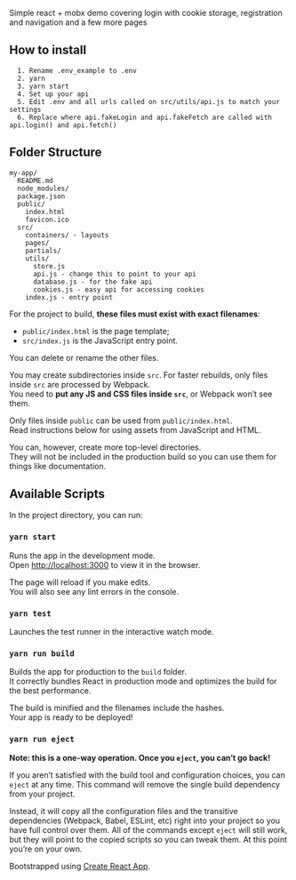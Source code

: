 
Simple react + mobx demo covering login with cookie storage, registration and navigation and a few more pages

## How to install

```
  1. Rename .env_example to .env
  2. yarn
  3. yarn start
  4. Set up your api 
  5. Edit .env and all urls called on src/utils/api.js to match your settings
  6. Replace where api.fakeLogin and api.fakeFetch are called with api.login() and api.fetch()
```

## Folder Structure

```
my-app/
  README.md
  node_modules/
  package.json
  public/
    index.html
    favicon.ico
  src/
    containers/ - layouts
    pages/
    partials/
    utils/
      store.js
      api.js - change this to point to your api 
      database.js - for the fake api
      cookies.js - easy api for accessing cookies
    index.js - entry point
```

For the project to build, **these files must exist with exact filenames**:

* `public/index.html` is the page template;
* `src/index.js` is the JavaScript entry point.

You can delete or rename the other files.

You may create subdirectories inside `src`. For faster rebuilds, only files inside `src` are processed by Webpack.<br>
You need to **put any JS and CSS files inside `src`**, or Webpack won’t see them.

Only files inside `public` can be used from `public/index.html`.<br>
Read instructions below for using assets from JavaScript and HTML.

You can, however, create more top-level directories.<br>
They will not be included in the production build so you can use them for things like documentation.

## Available Scripts

In the project directory, you can run:

### `yarn start`

Runs the app in the development mode.<br>
Open [http://localhost:3000](http://localhost:3000) to view it in the browser.

The page will reload if you make edits.<br>
You will also see any lint errors in the console.

### `yarn test`

Launches the test runner in the interactive watch mode.<br>

### `yarn run build`

Builds the app for production to the `build` folder.<br>
It correctly bundles React in production mode and optimizes the build for the best performance.

The build is minified and the filenames include the hashes.<br>
Your app is ready to be deployed!

### `yarn run eject`

**Note: this is a one-way operation. Once you `eject`, you can’t go back!**

If you aren’t satisfied with the build tool and configuration choices, you can `eject` at any time. This command will remove the single build dependency from your project.

Instead, it will copy all the configuration files and the transitive dependencies (Webpack, Babel, ESLint, etc) right into your project so you have full control over them. All of the commands except `eject` will still work, but they will point to the copied scripts so you can tweak them. At this point you’re on your own.

Bootstrapped using [Create React App](https://github.com/facebookincubator/create-react-app).
